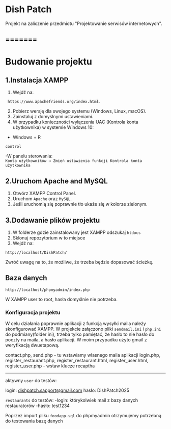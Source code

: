 
# Dish Patch
Projekt na zaliczenie przedmiotu "Projektowanie serwisów internetowych".

=======
---
# Budowanie projektu

## 1.Instalacja XAMPP

1. Wejdź na:
```
 https://www.apachefriends.org/index.html.
```
2. Pobierz wersję dla swojego systemu (Windows, Linux, macOS).  
3. Zainstaluj z domyślnymi ustawieniami.  
4. W przypadku konieczności wyłączenia UAC (Kontrola konta użytkownika) w systemie Windows 10:  
- Windows + R  
```
control
```
-W panelu sterowania:  
`Konta użytkowników → Zmień ustawienia funkcji Kontrola konta użytkownika`

## 2.Uruchom Apache and MySQL
1. Otwórz XAMPP Control Panel.  
2. Uruchom `Apache` oraz `MySQL`.  
3. Jeśli uruchomią się poprawnie tło ukaże się w kolorze zielonym.  

## 3.Dodawanie plików projektu
1. W folderze gdzie zainstalowany jest XAMPP odszukaj `htdocs`
2. Sklonuj repozytorium w to miejsce
3. Wejdź na:
```
http://localhost/DishPatch/
```
Zwróć uwagę na to, że możliwe, że trzeba będzie dopasować ścieżkę.
## Baza danych
```
http://localhost/phpmyadmin/index.php
```
W XAMPP user to root, hasła domyślnie nie potrzeba.

### Konfiguracja projektu

W celu działania poprawnie aplikacji z funkcją wysyłki maila należy skonfigurować XAMPP. 
W projekcie załączono pliki `sendmail.ini` i `php.ini` do podmiany(folder ini), trzeba tylko pamiętać, że hasło to nie hasło do poczty na maila, a hasło aplikacji. W moim przypadku użyto gmail z weryfikacją dwuetapową.

contact.php, send.php - tu wstawiamy własnego maila aplikacji
login.php, register_restaurant.php, register_restaurant.html, register_user.html, register_user.php - wstaw klucze recaptha

_____________________________________
aktywny `user` do testów:

login: dishpatch.sapport@gmail.com
hasło: DishPatch2025

`restaurants` do testów:
-login: którykolwiek mail z bazy danych restauratorów
-hasło: test1234

Poprzez import pliku `foodapp.sql` do phpmyadmin otrzymujemy potrzebną do testowania bazę danych

